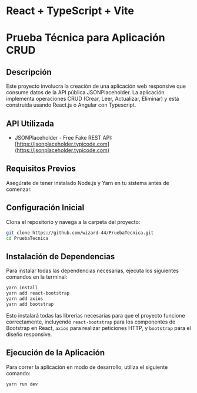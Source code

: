 # React + TypeScript + Vite
# Prueba Técnica para Aplicación CRUD

## Descripción

Este proyecto involucra la creación de una aplicación web responsive que consume datos de la API pública JSONPlaceholder. La aplicación implementa operaciones CRUD (Crear, Leer, Actualizar, Eliminar) y está construida usando React.js o Angular con Typescript.

## API Utilizada

- JSONPlaceholder - Free Fake REST API: [https://jsonplaceholder.typicode.com](https://jsonplaceholder.typicode.com)

## Requisitos Previos

Asegúrate de tener instalado Node.js y Yarn en tu sistema antes de comenzar.

## Configuración Inicial

Clona el repositorio y navega a la carpeta del proyecto:

```bash
git clone https://github.com/wizard-44/PruebaTecnica.git
cd PruebaTecnica
```

## Instalación de Dependencias

Para instalar todas las dependencias necesarias, ejecuta los siguientes comandos en la terminal:

```bash
yarn install
yarn add react-bootstrap
yarn add axios
yarn add bootstrap
```

Esto instalará todas las librerías necesarias para que el proyecto funcione correctamente, incluyendo `react-bootstrap` para los componentes de Bootstrap en React, `axios` para realizar peticiones HTTP, y `bootstrap` para el diseño responsive.

## Ejecución de la Aplicación

Para correr la aplicación en modo de desarrollo, utiliza el siguiente comando:

```bash
yarn run dev
```
